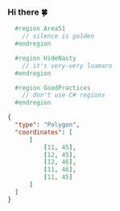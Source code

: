 ### Hi there 🍀

```C#
  #region Area51
    // silence is golden
  #endregion
```

```C#
  #region HideNasty
    // it's very-very luamaro
  #endregion
```

```C#
  #region GoodPractices
    // don't use C# regions
  #endregion
```

```geojson
{
  "type": "Polygon",
  "coordinates": [
      [
          [11, 45],
          [12, 45],
          [12, 46],
          [11, 46],
          [11, 45]
      ]
  ]
}
```

<!--
**andyj115/andyj115** is a ✨ _special_ ✨ repository because its `README.md` (this file) appears on your GitHub profile.

Here are some ideas to get you started:

- 🔭 I’m currently working on ...
- 🌱 I’m currently learning ...
- 👯 I’m looking to collaborate on ...
- 🤔 I’m looking for help with ...
- 💬 Ask me about ...
- 📫 How to reach me: ...
- 😄 Pronouns: ...
- ⚡ Fun fact: ...
-->
